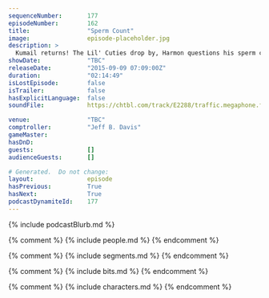 ```yaml
---
sequenceNumber:       177
episodeNumber:        162
title:                "Sperm Count"
image:                episode-placeholder.jpg
description: >
  Kumail returns! The Lil' Cuties drop by, Harmon questions his sperm count and MORE!
showDate:             "TBC"
releaseDate:          "2015-09-09 07:09:00Z"
duration:             "02:14:49"
isLostEpisode:        false
isTrailer:            false
hasExplicitLanguage:  false
soundFile:            https://chtbl.com/track/E2288/traffic.megaphone.fm/STA9623823308.mp3?updated=1561404935

venue:                "TBC"
comptroller:          "Jeff B. Davis"
gameMaster:           
hasDnD:               
guests:               []
audienceGuests:       []

# Generated.  Do not change:
layout:               episode
hasPrevious:          True
hasNext:              True
podcastDynamiteId:    177
---
```


{% include podcastBlurb.md %}

{% comment %}
{% include people.md %}
{% endcomment %}

{% comment %}
{% include segments.md %}
{% endcomment %}

{% comment %}
{% include bits.md %}
{% endcomment %}

{% comment %}
{% include characters.md %}
{% endcomment %}

